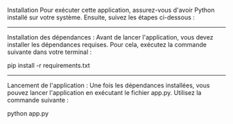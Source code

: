 Installation
Pour exécuter cette application, assurez-vous d'avoir Python installé sur votre système. Ensuite, suivez les étapes ci-dessous :

------------------------------------------------------------------------------------------------------------------------------------------
Installation des dépendances :
Avant de lancer l'application, vous devez installer les dépendances requises. Pour cela, exécutez la commande suivante dans votre terminal :

pip install -r requirements.txt

---------------------------------------------------------------------------------------------------------------------------------------
Lancement de l'application :
Une fois les dépendances installées, vous pouvez lancer l'application en exécutant le fichier app.py. Utilisez la commande suivante :

python app.py

